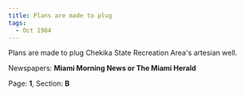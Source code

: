 ```yaml
---  
title: Plans are made to plug  
tags:  
  - Oct 1984  
---  
```

  
Plans are made to plug Chekika State Recreation Area's artesian well.  
  
Newspapers: **Miami Morning News or The Miami Herald**  
  
Page: **1**, Section: **B** 
